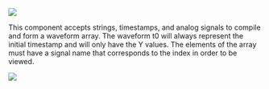 ﻿
![](https://lh6.googleusercontent.com/-L5NMTydubKCBI8IZPFC_LU3zPatqxnwz2AJVeF49wiusuX0zomLUpOsp3uKmYetyZbwNwBO3S3VfTO4mtwQPfbhdFsueKF_wdwNorZVtgok-M-NNyNrVTdWZWaM_vKg1ZJ0rwoq)

This component accepts strings, timestamps, and analog signals to compile and form a waveform array. The waveform t0 will always represent the initial timestamp and will only have the Y values. The elements of the array must have a signal name that corresponds to the index in order to be viewed.

![](https://lh5.googleusercontent.com/f2y6UyGpUVj18lJRBL5Q897saqRiuuAgf9CO50J92x0df6G_camciLVRzsd6qklA0QBpnPW2Oipz1MZZ1_Z8E6TOHgDZ3b07euwSvfpjRNzfBUp8DivqTXir0jY2Iy5Gf3xRRt89)
